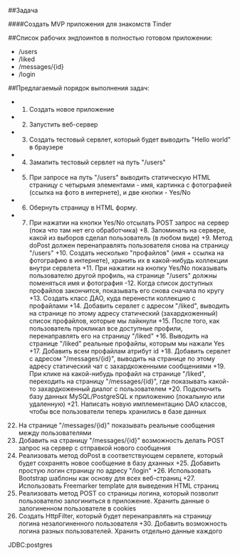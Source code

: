 ##Задача

####Создать MVP приложения для знакомств Tinder

##Список рабочих эндпоинтов в полностью готовом приложении:
- /users
- /liked
- /messages/{id}
- /login

##Предлагаемый порядок выполнения задач:
+ 1. Создать новое приложение
+ 2. Запустить веб-сервер
+ 3. Создать тестовый сервлет, который будет выводить "Hello world" в браузере
+ 4. Замапить тестовый сервлет на путь "/users"
+ 5. При запросе на путь "/users" выводить статическую HTML страницу с четырьмя элементами - имя, картинка с фотографией (ссылка на фото в интернете), и две кнопки - Yes/No
+ 6. Обернуть страницу в HTML форму.
+ 7. При нажатии на кнопки Yes/No отсылать POST запрос на сервер (пока что там нет его обработчика)
+8. Запоминать на сервере, какой из выборов сделал пользователь (в любом виде)
+9. Метод doPost должен перенаправлять пользователя снова на страницу "/users"
+10. Создать несколько "профайлов" (имя + ссылка на фотографию в интернете), хранить их в какой-нибудь коллекции внутри сервлета
+11. При нажатии на кнопку Yes/No показывать пользователю другой профиль, на странице "/users" должны поменяться имя и фотография
-12. Когда список доступных профайлов закончится, показывать его снова сначала по кругу
+13. Создать класс ДАО, куда перенести коллекцию с профайлами
+14. Добавить сервлет с адресом "/liked", выводить на странице по этому адресу статический (захардкоженный) список профайлов, которые мы лайкнули
+15. После того, как пользователь прокликал все доступные профили, перенаправлять его на страницу "/liked"
+16. Выводить на странице "/liked" реальные профайлы, которым мы нажали Yes
+17. Добавить всем профайлам атрибут id
+18. Добавить сервлет с адресом "/messages/{id}", выводить на странице по этому адресу статический чат с захардкоженными сообщениями
+19. При клике на какой-нибудь профайл на странице "/liked", переходить на страницу "/messages/{id}", где показывать какой-то захардкоженный диалог с пользователем
+20. Подключить базу данных MySQL/PostgreSQL к приложению (локальную или удаленную)
+21. Написать новую имплементацию DAO классов, чтобы все пользователи теперь хранились в базе данных
22. На странице "/messages/{id}" показывать реальные сообщения между пользователями
23. Добавить на страницу "/messages/{id}" возможность делать POST запрос на сервер с отправкой нового сообщения
24. Реализовать метод doPost в соответствующем сервлете, который будет сохранять новое сообщение в базу дханных
+25. Добавить простую логин страницу по адресу "/login"
+26. Использовать Bootstrap шаблоны как основу для всех веб-страниц
+27. Использовать Freemarker template для выведения HTML страниц
28. Реализовать метод POST со страницы логина, который позволит пользователю залогиниться в приложение. Хранить данные о залогиненном пользователе в cookies
29. Создать HttpFilter, который будет перенаправлять на страницу логина незалогиненного пользователя
+30. Добавить возможность логина разных пользователей. Хранить отдельно данные каждого

JDBC:postgres